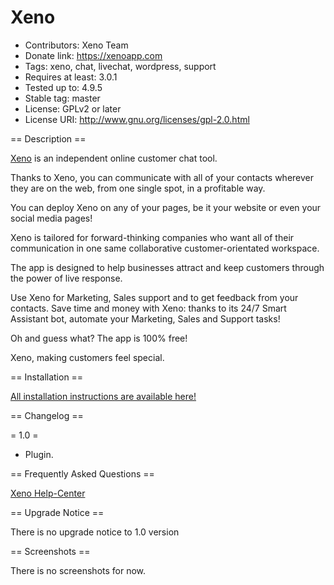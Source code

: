 # Xeno
* Contributors: Xeno Team
* Donate link: https://xenoapp.com
* Tags: xeno, chat, livechat, wordpress, support
* Requires at least: 3.0.1
* Tested up to: 4.9.5
* Stable tag: master
* License: GPLv2 or later
* License URI: http://www.gnu.org/licenses/gpl-2.0.html

== Description ==

[Xeno](https://xenoapp.com) is an independent online customer chat tool.

Thanks to Xeno, you can communicate with all of your contacts wherever they are on the web, from one single spot, in a profitable way.

You can deploy Xeno on any of your pages, be it your website or even your social media pages!

Xeno is tailored for forward-thinking companies who want all of their communication in one same collaborative customer-orientated workspace.

The app is designed to help businesses attract and keep customers through the power of live response.

Use Xeno for Marketing, Sales support and to get feedback from your contacts.
Save time and money with Xeno: thanks to its 24/7 Smart Assistant bot, automate your Marketing, Sales and Support tasks!

Oh and guess what? The app is 100% free!

Xeno, making customers feel special.

== Installation ==

[All installation instructions are available here!](https://xenoapp.help/deploying/deploying-on-wordpress?searched=true)

== Changelog ==

= 1.0 =
* Plugin.

== Frequently Asked Questions ==

[Xeno Help-Center](https://xenoapp.help/)

== Upgrade Notice ==

There is no upgrade notice to 1.0 version

== Screenshots ==

There is no screenshots for now.
